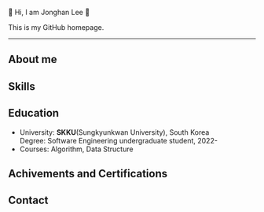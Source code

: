 🙂 Hi, I am Jonghan Lee 🙂 

This is my GitHub homepage.
***

## About me


## Skills


## Education
* University: **SKKU**(Sungkyunkwan University), South Korea  
  Degree: Software Engineering undergraduate student, 2022-
* Courses: Algorithm, Data Structure


## Achivements and Certifications


## Contact

